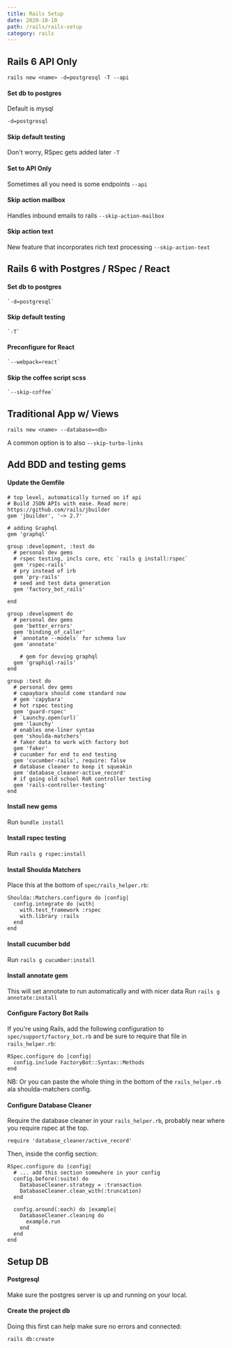 ```yaml
---
title: Rails Setup
date: 2020-10-10
path: /rails/rails-setup
category: rails
---
```


## Rails 6 API Only

```
rails new <name> -d=postgresql -T --api
```

#### Set db to postgres

Default is mysql

```
-d=postgresql
```

#### Skip default testing

Don't worry, RSpec gets added later
`-T`

#### Set to API Only

Sometimes all you need is some endpoints
`--api`

#### Skip action mailbox

Handles inbound emails to rails
`--skip-action-mailbox`

#### Skip action text

New feature that incorporates rich text processing
`--skip-action-text`

## Rails 6 with Postgres / RSpec / React

#### Set db to postgres

    `-d=postgresql`

#### Skip default testing

    `-T`

#### Preconfigure for React

    `--webpack=react`

#### Skip the coffee script scss

    `--skip-coffee`

## Traditional App w/ Views

`rails new <name> --database=<db>`

A common option is to also `--skip-turbo-links`

## Add BDD and testing gems

#### Update the Gemfile

```ru
# top level, automatically turned on if api
# Build JSON APIs with ease. Read more: https://github.com/rails/jbuilder
gem 'jbuilder', '~> 2.7'

# adding Graphql
gem 'graphql'
```

```ru
group :development, :test do
  # personal dev gems
  # rspec testing, incls core, etc `rails g install:rspec`
  gem 'rspec-rails'
  # pry instead of irb
  gem 'pry-rails'
  # seed and test data generation
  gem 'factory_bot_rails'

end
```

```ru
group :development do
  # personal dev gems
  gem 'better_errors'
  gem 'binding_of_caller'
  # `annotate --models` for schema luv
  gem 'annotate'

    # gem for devving graphql
  gem 'graphiql-rails'
end
```

```ru
group :test do
  # personal dev gems
  # capaybara should come standard now
  # gem 'capybara'
  # hot rspec testing
  gem 'guard-rspec'
  # `Launchy.open(url)`
  gem 'launchy'
  # enables one-liner syntax
  gem 'shoulda-matchers'
  # faker data to work with factory bot
  gem 'faker'
  # cucumber for end to end testing
  gem 'cucumber-rails', require: false
  # database cleaner to keep it squeakin
  gem 'database_cleaner-active_record'
  # if going old school RoR controller testing
  gem 'rails-controller-testing'
end
```

#### Install new gems

Run `bundle install`

#### Install rspec testing

Run `rails g rspec:install`

#### Install Shoulda Matchers

Place this at the bottom of `spec/rails_helper.rb`:

```ru
Shoulda::Matchers.configure do |config|
  config.integrate do |with|
    with.test_framework :rspec
    with.library :rails
  end
end
```

#### Install cucumber bdd

Run `rails g cucumber:install`

#### Install annotate gem

This will set annotate to run automatically and with nicer data
Run `rails g annotate:install`

#### Configure Factory Bot Rails

If you're using Rails, add the following configuration to `spec/support/factory_bot.rb` and be sure to require that file in `rails_helper.rb`:

```ru
RSpec.configure do |config|
  config.include FactoryBot::Syntax::Methods
end
```

NB: Or you can paste the whole thing in the bottom of the `rails_helper.rb` ala shoulda-matchers config.

#### Configure Database Cleaner

Require the database cleaner in your `rails_helper.rb`, probably near where you require rspec at the top.

`require 'database_cleaner/active_record'`

Then, inside the config section:

```ru
RSpec.configure do |config|
  # ... add this section somewhere in your config
  config.before(:suite) do
    DatabaseCleaner.strategy = :transaction
    DatabaseCleaner.clean_with(:truncation)
  end

  config.around(:each) do |example|
    DatabaseCleaner.cleaning do
      example.run
    end
  end
end
```

## Setup DB

#### Postgresql

Make sure the postgres server is up and running on your local.

#### Create the project db

Doing this first can help make sure no errors and connected:

`rails db:create`
